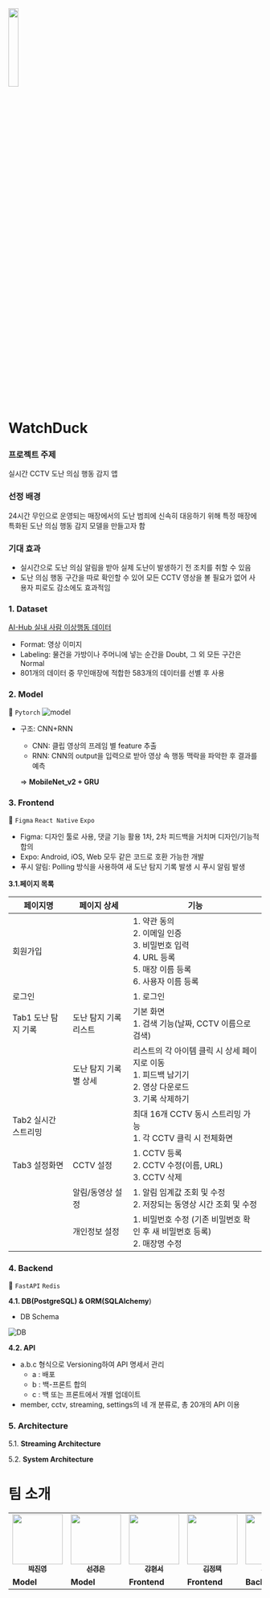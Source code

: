 <img src="https://github.com/boostcampaitech6/level2-3-cv-finalproject-cv-03/assets/79782180/3b823d07-4688-46a9-8a54-7025a3538fb1" width=20%>

# WatchDuck

### **프로젝트 주제**

실시간 CCTV 도난 의심 행동 감지 앱

### 선정 배경

24시간 무인으로 운영되는 매장에서의 도난 범죄에 신속히 대응하기 위해 특정 매장에 특화된 도난 의심 행동 감지 모델을 만들고자 함

### 기대 효과

- 실시간으로 도난 의심 알림을 받아 실제 도난이 발생하기 전 조치를 취할 수 있음
- 도난 의심 행동 구간을 따로 확인할 수 있어 모든 CCTV 영상을 볼 필요가 없어 사용자 피로도 감소에도 효과적임

### 1. Dataset

[AI-Hub 실내 사람 이상행동 데이터](https://www.aihub.or.kr/aihubdata/data/view.do?currMenu=115&topMenu=100&dataSetSn=71550)

- Format: 영상 이미지
- Labeling: 물건을 가방이나 주머니에 넣는 순간을 Doubt, 그 외 모든 구간은 Normal
- 801개의 데이터 중 무인매장에 적합한 583개의 데이터를 선별 후 사용

### 2. Model

🔧 `Pytorch`
![model](https://github.com/boostcampaitech6/level2-3-cv-finalproject-cv-03/assets/79782180/3c94a7e0-8f08-4f50-a4a0-1cb08227bcc2)

- 구조: CNN+RNN
    - CNN: 클립 영상의 프레임 별 feature 추출
    - RNN: CNN의 output을 입력으로 받아 영상 속 행동 맥락을 파악한 후 결과를 예측
    
    ⇒ **MobileNet_v2 + GRU**
    

### 3. Frontend

🔧 `Figma` `React Native` `Expo`

- Figma: 디자인 툴로 사용, 댓글 기능 활용 1차, 2차 피드백을 거치며 디자인/기능적 합의
- Expo: Android, iOS, Web 모두 같은 코드로 호환 가능한 개발
- 푸시 알림: Polling 방식을 사용하여 새 도난 탐지 기록 발생 시 푸시 알림 발생

**3.1.페이지 목록**

| 페이지명 | 페이지 상세 | 기능 |
| --- | --- | --- |
| 회원가입 |  | 1. 약관 동의<br>2. 이메일 인증<br>3. 비밀번호 입력<br>4. URL 등록<br>5. 매장 이름 등록<br>6. 사용자 이름 등록 |
| 로그인 |  | 1. 로그인 |
| Tab1 도난 탐지 기록 | 도난 탐지 기록 리스트 | 기본 화면<br>1. 검색 기능(날짜, CCTV 이름으로 검색) |
|  | 도난 탐지 기록별 상세 | 리스트의 각 아이템 클릭 시 상세 페이지로 이동<br>1. 피드백 남기기<br>2. 영상 다운로드<br>3. 기록 삭제하기 |
| Tab2 실시간 스트리밍 |  | 최대 16개 CCTV 동시 스트리밍 가능<br>1. 각 CCTV 클릭 시 전체화면 |
| Tab3 설정화면 | CCTV 설정 | 1. CCTV 등록<br>2. CCTV 수정(이름, URL)<br>3. CCTV 삭제 |
|  | 알림/동영상 설정 | 1. 알림 임계값 조회 및 수정<br>2. 저장되는 동영상 시간 조회 및 수정 |
|  | 개인정보 설정 | 1. 비밀번호 수정 (기존 비밀번호 확인 후 새 비밀번호 등록)<br>2. 매장명 수정 |

### 4. Backend

🔧 `FastAPI` `Redis`

**4.1. DB(PostgreSQL) & ORM(SQLAlchemy**)
- DB Schema

![DB](https://github.com/boostcampaitech6/level2-3-cv-finalproject-cv-03/assets/79782180/371b7b00-fa28-48b8-b26e-d58738a6b486)

**4.2. API**
- a.b.c 형식으로 Versioning하여 API 명세서 관리
  - a : 배포
  - b : 백-프론트 합의
  - c : 백 또는 프론트에서 개별 업데이트 
- member, cctv, streaming, settings의 네 개 분류로, 총 20개의 API 이용


### 5. Architecture

5.1. **Streaming Architecture**


5.2. **System Architecture**


# 팀 소개



<div align="center">
<table>
  <tr>
    <td align="center"><a href="https://github.com/jinjero"><img src="https://avatars.githubusercontent.com/u/146058962?v=4" width="100px;" alt=""/><br /><sub><b>박진영</b></sub><br />
    </td>
    <td align="center"><a href="https://github.com/rudeuns"><img src="https://avatars.githubusercontent.com/u/151593264?v=4" width="100px;" alt=""/><br /><sub><b>선경은</b></sub><br />
    </td>
    <td align="center"><a href="https://github.com/hyunseo-k"><img src="https://avatars.githubusercontent.com/u/79782180?v=4" width="100px;" alt=""/><br /><sub><b>강현서</b></sub><br />
    </td>
    <td align="center"><a href="https://github.com/Jungtaxi"><img src="https://avatars.githubusercontent.com/u/18082001?v=4" width="100px;" alt=""/><br /><sub><b>김정택</b></sub><br />
    </td>
    <td align="center"><a href="https://github.com/rsl82"><img src="https://avatars.githubusercontent.com/u/90877240?v=4" width="100px;" alt=""/><br /><sub><b>이선우</b></sub><br />
    </td>
    <td align="center"><a href="https://github.com/ChoeHyeonWoo"><img src="https://avatars.githubusercontent.com/u/78468396?v=4" width="100px;" alt=""/><br /><sub><b>최현우</b></sub><br />
    </td>
  </tr>
  <tr>
    <td><b>Model</b> </td>
    <td><b>Model</b> </td>
    <td><b>Frontend</b> </td>
    <td><b>Frontend</b> </td>
    <td><b>Backend</b> </td>
    <td><b>Backend</b> </td>
  </tr>
</table>
</div>
